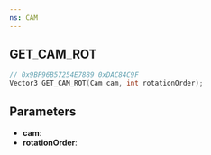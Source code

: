 ```yaml
---
ns: CAM
---
```

## GET_CAM_ROT

```c
// 0x9BF96B57254E7889 0xDAC84C9F
Vector3 GET_CAM_ROT(Cam cam, int rotationOrder);
```

## Parameters
* **cam**:
* **rotationOrder**:
